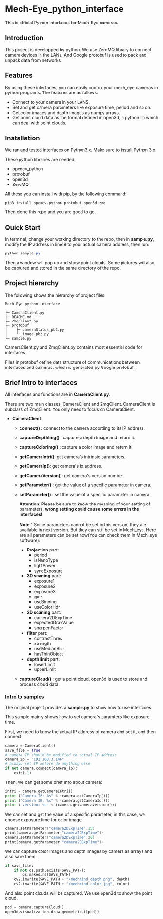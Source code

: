 # Mech-Eye_python_interface
This is official Python interfaces for Mech-Eye cameras. 

## Introduction

This project is developped by python. We use ZeroMQ library to connect camera devices in the LANs. And Google protobuf is used to pack and unpack data from networks.

## Features 

By using these interfaces, you can easily control your mech_eye cameras in python programs. The features are as follows:

* Connect to your camera in your LANS.
* Set and get camera parameters like exposure time, period and so on.
* Get color images and depth images as numpy arrays.
* Get point cloud data as the format defined in open3d, a python lib which can deal with point clouds.

## Installation

We ran and tested interfaces on Python3.x. Make sure to install Python 3.x.

These python libraries are needed:

* opencv_python
* protobuf
* open3d
* ZeroMQ

All these you can install with pip, by the following command:

```
pip3 install opencv-python protobuf open3d zmq
```

Then clone this repo and you are good to go.

## Quick Start

In terminal, change your working directory to the repo, then in  **sample.py**, modify the IP address in line19 to your actual camera address, then run:

```powershell
python sample.py
```

Then a window will pop up and show point clouds. Some pictures will also be captured and stored in the same directory of the repo.

## Project hierarchy

The following shows the hierarchy of project files:

```
Mech-Eye_python_interface

├─ CameraClient.py
├─ README.md
├─ ZmqClient.py
├─ protobuf
│    ├─ cameraStatus_pb2.py
│    └─ image_pb2.py
└─ sample.py
```

CameraClient.py and ZmqClient.py contains most essential code for interfaces. 

Files in protobuf define data structure of communications between interfaces and cameras, which is  generated by Google protobuf.

## Brief Intro to interfaces

All interfaces and functions are in  **CameraClient.py**.

There are two main classes: CameraClient and ZmqClient. CameraClient is subclass of ZmqClient. You only need to focus on CameraClient.

* **CameraClient**
  * **connect()** : connect to the camera according to its IP address.

  * **captureDepthImg()** : capture a depth image and return it.

  * **captureColorImg()** : capture a color image and return it.

  * **getCameraIntri()**: get camera's intrinsic parameters.

  * **getCameraIp()**: get camera's ip address.

  * **getCameraVersion()**: get camera's version number.

  * **getParameter()** : get the value of a specific parameter in camera.

  * **setParameter()** : set the value of a specific parameter in camera.

    **Attention**: Please be sure to know the meaning of your setting of parameters, **wrong setting could cause some errors in the interfaces!**

    **Note**：Some parameters cannot be set in this version, they are available in next version. But they can still be set in Mech_eye. Here are all parameters can be set now(You can check them in Mech_eye software):

    * **Projection** part:
      * period
      * isNanoType
      * lightPower
      * syncExposure
    * **3D scaning** part:
      * exposure1
      * exposure2
      * exposure3
      * gain
      * useBinning
      * useColorHdr
    * **2D scaning** part:
      * camera2DExpTime
      * expectedGrayValue
      * sharpenFactor
    * **filter** part:
      * contrastThres
      * strength
      * useMedianBlur
      * hasThinObject
    * **depth limit** part:
      * lowerLimit
      * upperLimit

  * **captureCloud()** : get a point cloud, open3d is used to store and process cloud data.

### Intro to samples

The original project provides a **sample.py** to show how to use interfaces. 

This sample mainly shows how to set camera's paramters like exposure time.

First, we need to know the actual IP address of camera and set it, and then connect:

```python
camera = CameraClient()
save_file = True
# camera IP should be modified to actual IP address
camera_ip = "192.168.3.146"
# always set IP before do anything else
if not camera.connect(camera_ip):
	exit(-1)

```

Then, we can get some brief info about camera:

```python
intri = camera.getCameraIntri()
print ("Camera IP: %s" % (camera.getCameraIp())) 
print ("Camera ID: %s" % (camera.getCameraId()))
print ("Version: %s" % (camera.getCameraVersion()))
```

We can set and get the value of a specific parameter, in this case, we choose exposure time for color image:

```c++
camera.setParameter("camera2DExpTime",15)
print(camera.getParameter("camera2DExpTime"))
camera.setParameter("camera2DExpTime",20)
print(camera.getParameter("camera2DExpTime"))
```

We can capture color images and depth images by camera as arrays and also save them:

```python
if save_file:
    if not os.path.exists(SAVE_PATH):
        os.makedirs(SAVE_PATH)
    cv2.imwrite(SAVE_PATH + "/mechmind_depth.png", depth)
    cv2.imwrite(SAVE_PATH + "/mechmind_color.jpg", color)
```



And also point clouds will be captured. We use open3d to show the point cloud.

```python
pcd = camera.captureCloud()
open3d.visualization.draw_geometries([pcd])
```

